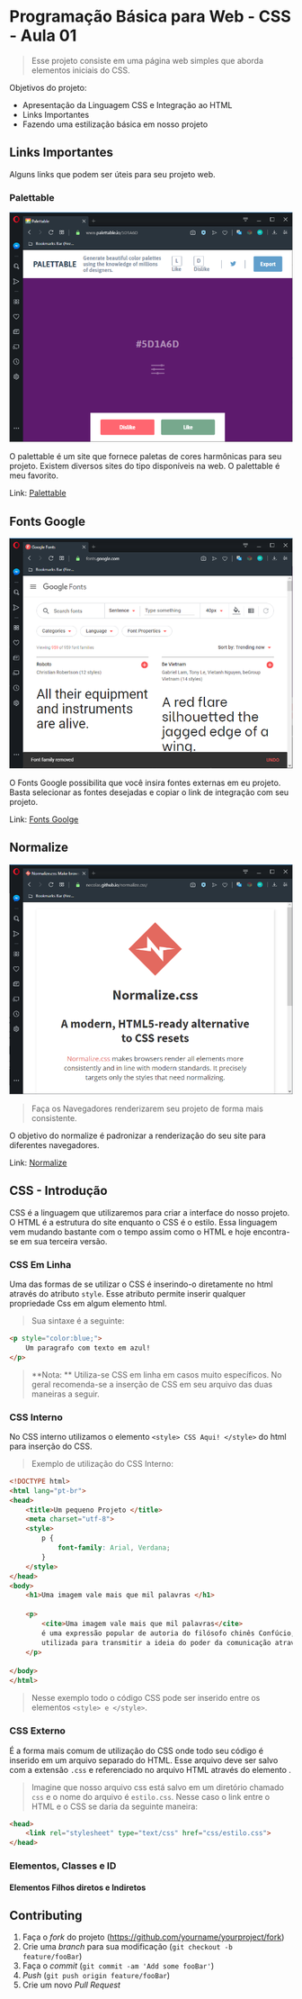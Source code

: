 # Programação Básica para Web - CSS - Aula 01
> Esse projeto consiste em uma página web simples que aborda elementos iniciais do CSS.

Objetivos do projeto:

* Apresentação da Linguagem CSS e Integração ao HTML
* Links Importantes
* Fazendo uma estilização básica em nosso projeto

## Links Importantes

Alguns links que podem ser úteis para seu projeto web.

### Palettable

![Palettable](01.png)

O palettable é um site que fornece paletas de cores harmônicas para seu projeto. Existem diversos sites do tipo disponíveis na web. O palettable é meu favorito.

Link: [Palettable](https://www.palettable.io)

## Fonts Google

![Fonts Google](02.png)

O Fonts Google possibilita que você insira fontes externas em eu projeto. Basta selecionar as fontes desejadas e copiar o link de integração com seu projeto.

Link: [Fonts Goolge](https://fonts.google.com)

## Normalize

![Fonts Google](03.png)

> Faça os Navegadores renderizarem seu projeto de forma mais consistente.

O objetivo do normalize é padronizar a renderização do seu site para diferentes navegadores.

Link: [Normalize](https://necolas.github.io/normalize.css/)

## CSS - Introdução

CSS é a linguagem que utilizaremos para criar a interface do nosso projeto. O HTML é a estrutura do site enquanto o CSS é o estilo. Essa linguagem vem mudando bastante com o tempo assim como o HTML e hoje encontra-se em sua terceira versão.

### CSS Em Linha

Uma das formas de se utilizar o CSS é inserindo-o diretamente no html através do atributo `style`. Esse atributo permite inserir qualquer propriedade Css em algum elemento html.

> Sua sintaxe é a seguinte:

````html
<p style="color:blue;">
    Um paragrafo com texto em azul!
</p>
````

> **Nota: ** Utiliza-se CSS em linha em casos muito específicos. No geral recomenda-se a inserção de CSS em seu arquivo das duas maneiras a seguir.

### CSS Interno

No CSS interno utilizamos o elemento `<style> CSS Aqui! </style>` do html para inserção do CSS.

> Exemplo de utilização do CSS Interno:

````html
<!DOCTYPE html>
<html lang="pt-br">
<head>
	<title>Um pequeno Projeto </title>
    <meta charset="utf-8">
    <style>
        p {
            font-family: Arial, Verdana;
        }
    </style>
</head>
<body>
	<h1>Uma imagem vale mais que mil palavras </h1>

	<p>
        <cite>Uma imagem vale mais que mil palavras</cite> 
        é uma expressão popular de autoria do filósofo chinês Confúcio, 
        utilizada para transmitir a ideia do poder da comunicação através das imagens.
	</p>

</body>
</html>
````
> Nesse exemplo todo o código CSS pode ser inserido entre os elementos `<style> e </style>`.

### CSS Externo

É a forma mais comum de utilização do CSS onde todo seu código é inserido em um arquivo separado do HTML. Esse arquivo deve ser salvo com a extensão `.css` e referenciado no arquivo HTML através do elemento <link>.

> Imagine que nosso arquivo css está salvo em um diretório chamado `css` e o nome do arquivo é `estilo.css`. 
> Nesse caso o link entre o HTML e o CSS se daria da seguinte maneira:

````html
<head>
    <link rel="stylesheet" type="text/css" href="css/estilo.css"> 
</head>
````

### Elementos, Classes e ID

#### Elementos Filhos diretos e Indiretos

## Contributing

1. Faça o _fork_ do projeto (<https://github.com/yourname/yourproject/fork>)
2. Crie uma _branch_ para sua modificação (`git checkout -b feature/fooBar`)
3. Faça o _commit_ (`git commit -am 'Add some fooBar'`)
4. _Push_ (`git push origin feature/fooBar`)
5. Crie um novo _Pull Request_

[npm-image]: https://img.shields.io/npm/v/datadog-metrics.svg?style=flat-square
[npm-url]: https://npmjs.org/package/datadog-metrics
[npm-downloads]: https://img.shields.io/npm/dm/datadog-metrics.svg?style=flat-square
[travis-image]: https://img.shields.io/travis/dbader/node-datadog-metrics/master.svg?style=flat-square
[travis-url]: https://travis-ci.org/dbader/node-datadog-metrics
[wiki]: https://github.com/seunome/seuprojeto/wiki
